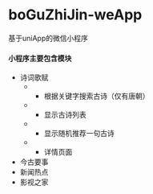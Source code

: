 # boGuZhiJin-weApp
基于uniApp的微信小程序

#### 小程序主要包含模块

- 诗词歌赋
  - - 根据关键字搜索古诗（仅有唐朝）
  - - 显示古诗列表
  - - 显示随机推荐一句古诗
  - - 详情页面
- 今古要事
- 新闻热点
- 影视之家
